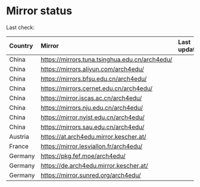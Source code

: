 <script src="./time.js"></script>
# Mirror status
Last check: <script type="text/javascript">localize(1722662278.3588645);</script>

|Country|Mirror|Last update|
|:------|:-----|:----------|
|China|https://mirrors.tuna.tsinghua.edu.cn/arch4edu/|<script type="text/javascript">localize(1722624538);</script>|
|China|https://mirrors.aliyun.com/arch4edu/|<script type="text/javascript">localize(1722624538);</script>|
|China|https://mirrors.bfsu.edu.cn/arch4edu/|<script type="text/javascript">localize(1722624538);</script>|
|China|https://mirrors.cernet.edu.cn/arch4edu/|<script type="text/javascript">localize(1722624538);</script>|
|China|https://mirror.iscas.ac.cn/arch4edu/|<script type="text/javascript">localize(1722624538);</script>|
|China|https://mirrors.nju.edu.cn/arch4edu/|<script type="text/javascript">localize(1722537232);</script>|
|China|https://mirror.nyist.edu.cn/arch4edu/|<script type="text/javascript">localize(1722580670);</script>|
|China|https://mirrors.sau.edu.cn/arch4edu/|<script type="text/javascript">localize(1722624538);</script>|
|Austria|https://at.arch4edu.mirror.kescher.at/|<script type="text/javascript">localize(1722624538);</script>|
|France|https://mirror.lesviallon.fr/arch4edu/|<script type="text/javascript">localize(1722624538);</script>|
|Germany|https://pkg.fef.moe/arch4edu/|<script type="text/javascript">localize(1722624538);</script>|
|Germany|https://de.arch4edu.mirror.kescher.at/|<script type="text/javascript">localize(1722624538);</script>|
|Germany|https://mirror.sunred.org/arch4edu/|<script type="text/javascript">localize(1722624538);</script>|

<script src="./tablefilter/tablefilter.js"></script>
<script src="./table.js"></script>